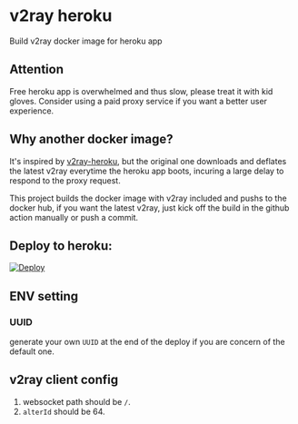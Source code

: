 # v2ray heroku
Build v2ray docker image for heroku app

## Attention
Free heroku app is overwhelmed and thus slow, please treat it with kid gloves. Consider using a paid proxy service if you want a better user experience.

## Why another docker image?
It's inspired by [v2ray-heroku](https://github.com/bclswl0827/v2ray-heroku), but the original one downloads and deflates the latest v2ray everytime the heroku app boots, incuring a large delay to respond to the proxy request.

This project builds the docker image with v2ray included and pushs to the docker hub, if you want the latest v2ray, just kick off the build in the github action manually or push a commit.

## Deploy to heroku:
[![Deploy](https://www.herokucdn.com/deploy/button.png)](https://dashboard.heroku.com/new?template=https%3A%2F%2Fgithub.com%2Fpansila%2Fv2ray_heroku)

## ENV setting
### UUID
generate your own `UUID` at the end of the deploy if you are concern of the default one.

## v2ray client config
1. websocket path should be `/`.
2. `alterId` should be 64.

